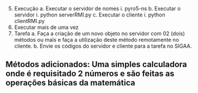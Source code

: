 5. Execução
a. Executar o servidor de nomes
i. pyro5-ns
b. Executar o servidor
i. python serverRMI.py
c. Executar o cliente
i. python clientRMI.py
1. Executar mais de uma vez
6. Tarefa
a. Faça a criação de um novo objeto no servidor com 02 (dois) métodos ou mais e faça a
utilização deste método remotamente no cliente.
b. Envie os códigos do servidor e cliente para a tarefa no SIGAA.

## Métodos adicionados: Uma simples calculadora onde é requisitado 2 números e são feitas as operações básicas da matemática
